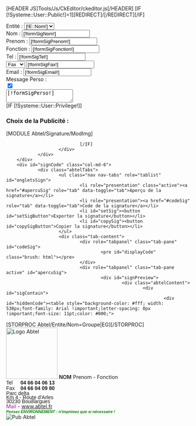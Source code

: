 [HEADER JS]Tools/Js/CkEditor/ckeditor.js[/HEADER]
[IF [!Systeme::User::Public!]=1][REDIRECT]/[/REDIRECT][/IF]
<div id="signatureAbt">
        <div id="signForm" class="col-md-6">
                <div class="abtelContent">
                        <div class="row">
                                <div class="formGrp col-md-6">
                                        <label for="formSigEntity">Entité : </label>
                                        <select name="formSigEntity" id="formSigEntity">
                                                [STORPROC Abtel/Entite|E]
                                                <option value="[!E::Id!]">[!E::Nom!]</option>
                                                [/STORPROC]
                                        </select>
                                </div>
                                <div class="clear"></div>
                                <div class="formGrp col-md-6">
                                        <label for="formSigNom">Nom : </label>
                                        <input type="text" name="formSigNom" id="formSigNom" value="[!formSigNom!]">
                                </div>
                                <div class="formGrp col-md-6">
                                        <label for="formSigPrenom">Prenom : </label>
                                        <input type="text" name="formSigPrenom" id="formSigPrenom" value="[!formSigPrenom!]">
                                </div>
                                <div class="formGrp col-md-6">
                                        <label for="formSigFonction">Fonction : </label>
                                        <input type="text" name="formSigFonction" id="formSigFonction" value="[!formSigFonction!]">
                                </div>
                                <div class="formGrp col-md-6">
                                        <label for="formSigTel">Tel : </label>
                                        <input type="text" name="formSigTel" id="formSigTel" placeholder="Facultatif" value="[!formSigTel!]">
                                </div>
                                <div class="formGrp col-md-6">
                                        <select id="faxGsm">
                                                <option value="Fax">Fax</option>
                                                <option value="Gsm">Gsm</option>
                                        </select>
                                        <input type="text" name="formSigFax" id="formSigFax" placeholder="Facultatif" value="[!formSigFax!]">
                                </div>
                                <div class="formGrp col-md-6">
                                        <label for="formSigEmail">Email : </label>
                                        <input type="text" name="formSigEmail" id="formSigEmail" value="[!formSigEmail!]">
                                </div>
                                <div id="mpSig" class="formGrp col-md-12">
                                        <label for="formSigPerso">Message Perso : </label>
                                        <div class="onoffswitch">
                                                <input type="checkbox" name="showMp"  class="onoffswitch-checkbox" id="showMp" checked>
                                                <label class="onoffswitch-label" for="showMp">
                                                        <span class="onoffswitch-inner"></span>
                                                        <span class="onoffswitch-switch"></span>
                                                </label>
                                        </div>
                                        <div id="ckeMPContainer">
                                                <textarea name="formSigPerso" id="formSigPerso">[!formSigPerso!]</textarea>
                                        </div>
                                </div>
                                [IF [!Systeme::User::Privilege!]]
                                <div id="signPubChange" class="col-md-12">
                                        <h3>Choix de la Publicité :</h3>
                                        [MODULE Abtel/Signature/ModImg]
                                </div>
        
                                [/IF]
                        </div>
                </div>
        </div>
        <div id="signCode" class="col-md-6">
                <div class="abtelTabs">
                        <ul class="nav nav-tabs" role="tablist" id="ongletsSign">
                                <li role="presentation" class="active"><a href="#apercuSig" role="tab" data-toggle="tab">Aperçu de la signature</a></li>
                                <li role="presentation"><a href="#codeSig" role="tab" data-toggle="tab">Code de la signature</a></li>
                                <li id="setSig"><button id="setSigButton">Exporter la signature</button></li>
                                <li id="copySig"><button id="copySigButton">Copier la signature</button></li>
                        </ul>
                        <div class="tab-content">
                                <div role="tabpanel" class="tab-pane" id="codeSig">
                                        <pre id="displayCode" class="brush: html"></pre>
                                </div>
                                <div role="tabpanel" class="tab-pane active" id="apercuSig">
                                        <div id="signPreview">
                                                <div class="abtelContent">
                                                        <div id="sigContain">
                                                                <div id="hiddenCode"><table style="background-color: #fff; width: 530px;font-family: Arial !important;letter-spacing: 0px !important;font-size: 11pt;color: #000;">
<tbody>
        <tr style="height: 4px;"></tr>
        <tr>
                [STORPROC Abtel/Entite/Nom=Groupe|EG][/STORPROC]
                <td rowspan="4" id="logoSig" style="padding:0px 10px;text-align: center;vertical-align: middle;width: 120px; border-right: 1px solid [!EG::CodeCouleur!];">
                        <img src="http://dev.abtel.fr/[!EG::LogoSignature!]" alt="Logo Abtel" title="" style="width: 140px;">
                </td>
                <td id="entSig" style="padding: 0px 10px; font-size: 14px;line-height: 14px !important;height: 21px;padding-bottom: 7px; width: 330px;" colspan="2">
                        <span id="nomSig" style="text-transform: uppercase; font-weight: 600;">nom</span> <span id="prenomSig" style="text-transform: capitalize">prenom</span> - <span id="fonctionSig" >Fonction</span>
                </td>
        </tr>
        <tr id="mainSignContent">
                <td style="padding: 0 10px;width: 200px;font-size: 11px;">
                        <div style="margin: 0;margin-bottom: 0 !important;font-family: Arial !important;line-height: 15px !important;height: 15px;"><span style="display: inline-block;width: 35px;">Tel</span> <span id="telSig" style="color: [!EG::CodeCouleur!]; font-weight:600; font-size: 14px;">04 66 04 06 13</span></div>
                        <div style="margin: 0;margin-bottom: 0 !important;font-family: Arial !important;line-height: 15px !important;height: 15px;"><span id="fax_gsm" style="display: inline-block;width: 35px;">Fax</span> <span id="faxSig" style="color: [!EG::CodeCouleur!]; font-weight:600; font-size: 14px">04 66 04 09 80</span></div>
                </td>
                <td style="font-size: 11px; padding: 0 10px;">
                        <div style="margin: 0;margin-bottom: 0 !important;font-family: Arial !important;line-height: 13px !important;height: 11px;">Parc delta</div>
                        <div style="margin: 0;margin-bottom: 0 !important;font-family: Arial !important;line-height: 13px !important;height: 11px;">Km 4 - Route d'Arles</div>
                        <div style="margin: 0;margin-bottom: 0 !important;font-family: Arial !important;line-height: 13px !important;height: 11px;">30230 Bouillargues</div>
                </td>
        </tr>
        <tr id="siteWeb">
                <td style="font-size: 11px; padding: 5px 10px 0 10px; font-family: Arial !important;" colspan="2">
                        <span id="mailSig" ><a href="mailto:" style="color: #992299;text-decoration: none !important;">Mail</a></span> - <a href="http://www.abtel.fr">www.abtel.fr</a>
                </td>
        </tr>
        <tr id="msgPerso">
                <td id="persoSig" colspan="2" style="padding: 5px 10px;font-size: 15px;">
                        <div style="color: green; font-family: verdana, helvetica, sans-serif; font-size: 8pt; font-weight: 600;font-style: italic;margin: 0;">
                Pensez ENVIRONNEMENT : n'imprimez que si nécessaire !
                        </div>
                </td>
        </tr>
        <tr>
                <td id="pubSig" colspan="3" style="line-height: 0px">
                        <img src="http://dev.abtel.fr/[!EG::PubSignature!]?[!TMS::Now!]" alt="Pub Abtel" title="Pub Abtel">
                </td>
        </tr>
</tbody>        
</table>
                                                                </div>
                                                        </div>
                                                </div>
                                        </div>       
                                </div>
                        </div>
                </div>
        </div>
</div>
<script type="text/javascript">
        $('#myTabs a').click(function (e) {
          e.preventDefault();
          $(this).tab('show');
        });

        var entites = {
                [STORPROC Abtel/Entite|E]
                        [!E::Id!]:    {
                                                Logo:"[!E::LogoSignature!]",
                                                Nom:"[!E::Nom!]",
                                                Couleur:"[!E::CodeCouleur!]"
                                        },
                [/STORPROC]
        }
        
        
        function escapeHtml(text) {
                return text
                    .replace(/&/g, "&amp;")
                    .replace(/</g, "&lt;")
                    .replace(/>/g, "&gt;")
                    .replace(/"/g, "&quot;")
                    .replace(/'/g, "&#039;");
        }
        function refreshCode() {
                $('.mCS_img_loaded').removeAttr('class');
                $("#displayCode").replaceWith('<pre id="displayCode" class="brush: html"></pre>');
                $("#displayCode").html(escapeHtml($("#hiddenCode").html()));
                SyntaxHighlighter.highlight();
        }
        $(document).on('ready',function(){
                refreshCode();
                CKEDITOR.replace('formSigPerso', {
	    		toolbar: 'Basic'
		});
                CKEDITOR.instances.formSigPerso.on('change', function() {
                        $('#persoSig').html('\n\t\t\t\t\t\t\t\t'+CKEDITOR.instances.formSigPerso.getData()+'\n\t\t\t\t\t\t');
                        refreshCode();
                });
                $('#formSigEntity').on('change',function(){
                        var ent = entites[$('#formSigEntity').val()];
                        ent.Nom = ent.Nom != 'Groupe'? ent.Nom : 'Méditerranée'
                        $('#logoSig img').attr('src', 'http://dev.abtel.fr/'+ent.Logo);
                        $('#logoSig').css('border-right','1px solid '+ent.Couleur);
                        $('#telSig').css('color',ent.Couleur);
                        $('#faxSig').css('color',ent.Couleur);
                        refreshCode();
                });
                $('#formSigNom').on('change',function(){
                        $('#nomSig').text($('#formSigNom').val());
                        refreshCode();
                });
                $('#formSigPrenom').on('change',function(){
                        $('#prenomSig').text($('#formSigPrenom').val());
                        refreshCode();
                });
                $('#formSigFonction').on('change',function(){
                        $('#fonctionSig').text($('#formSigFonction').val());
                        refreshCode();
                });
                $('#formSigTel').on('change',function(){
                        $('#telSig').text($('#formSigTel').val());
                        refreshCode();
                });
                $('#formSigFax').on('change',function(){
                        $('#faxSig').text($('#formSigFax').val());
                        refreshCode();
                });
                $('#formSigEmail').on('change',function(){
                        $('#mailSig a').text($('#formSigEmail').val());
                        $('#mailSig a').attr('href','mailto:'+$('#formSigEmail').val());
                        refreshCode();
                });
                $('#faxGsm').on('change',function(){
                        $('#fax_gsm').text($('#faxGsm').val());
                        refreshCode();
                });
                $('#showMp').on('change',function(){
                        var messPerso = $('#showMp')[0].checked;
                        if (messPerso) {
                                $('#ckeMPContainer').show();
                                $('#logoSig').attr('rowspan',parseInt($('#logoSig').attr('rowspan'))+1);
                                var defaultMp = '<div style="color: green; font-family: verdana, helvetica, sans-serif; font-size: 8pt; font-weight: 600;font-style: italic;margin: 0;"> \
                                                        Pensez ENVIRONNEMENT : n\'imprimez que si nécessaire ! \
                                                </div>';
                                var content = CKEDITOR.instances.formSigPerso.getData() != '' ? CKEDITOR.instances.formSigPerso.getData() : defaultMp;
                                var line= '     <tr id="msgPerso"> \
                                                        <td id="persoSig" colspan="2" style="padding: 5px 10px;font-size: 11pt;"> \
                                                        '+content+' \
                                                        </td> \
                                                </tr>';
                                $('#siteWeb').after(line);
                                
                        } else{
                                $('#ckeMPContainer').hide();
                                $('#logoSig').attr('rowspan',parseInt($('#logoSig').attr('rowspan'))-1);
                                $('#msgPerso').remove();
                        }
                        refreshCode();
                });
                
                //Copie le html de la signature dnas le presse papier.
                $('#copySigButton').on('click',function(){
                        var src = document.getElementById('hiddenCode');
                        
                        // create hidden text element, if it doesn't already exist
                        var targetId = "_hiddenCopyText_";
                        var isInput = src.tagName === "INPUT" || src.tagName === "TEXTAREA";
                        var origSelectionStart, origSelectionEnd;
                        if (isInput) {
                            // can just use the original source element for the selection and copy
                            target = src;
                            origSelectionStart = src.selectionStart;
                            origSelectionEnd = src.selectionEnd;
                        } else {
                                var source = $('#hiddenCode').html();
                            // must use a temporary form element for the selection and copy
                            target = document.getElementById(targetId);
                            if (!target) {
                                var target = document.createElement("textarea");
                                target.style.position = "absolute";
                                target.style.left = "-9999px";
                                target.style.top = "0";
                                target.id = targetId;
                                document.body.appendChild(target);
                            }
                            target.textContent = source;
                        }
                        // select the content
                        var currentFocus = document.activeElement;
                        target.focus();
                        target.setSelectionRange(0, target.value.length);
                        
                        // copy the selection
                        var succeed;
                        try {
                              succeed = document.execCommand("copy");
                        } catch(e) {
                            succeed = false;
                        }
                        // restore original focus
                        if (currentFocus && typeof currentFocus.focus === "function") {
                            currentFocus.focus();
                        }
                        
                        if (isInput) {
                            // restore prior selection
                            elem.setSelectionRange(origSelectionStart, origSelectionEnd);
                        } else {
                            // clear temporary content
                            target.textContent = "";
                        }
                        return succeed;
                });
                
                
                $('#setSigButton').on('click',function(){
                        var src = document.getElementById('hiddenCode');
                        
                        var signature = src.innerHTML;
                        var mail = $('#formSigEmail').val();
                        if(!mail) {
                            console.log('Missing mail address !');
                            return false;
                        }

                        $.post('/Abtel/Signature/Zimbra.json',{'mail':mail, 'signature':signature, 'action':'addSignature'},function(result){
                                console.log(result);    
                        });
                        //return succeed;
                });
        });
        
</script>